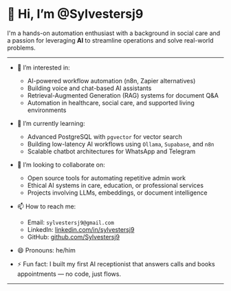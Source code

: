 # 👋 Hi, I’m @Sylvestersj9

I'm a hands-on automation enthusiast with a background in social care and a passion for leveraging **AI** to streamline operations and solve real-world problems.

---

- 👀 I’m interested in:
  - AI-powered workflow automation (n8n, Zapier alternatives)
  - Building voice and chat-based AI assistants
  - Retrieval-Augmented Generation (RAG) systems for document Q&A
  - Automation in healthcare, social care, and supported living environments

- 🌱 I’m currently learning:
  - Advanced PostgreSQL with `pgvector` for vector search
  - Building low-latency AI workflows using `Ollama`, `Supabase`, and `n8n`
  - Scalable chatbot architectures for WhatsApp and Telegram

- 💞️ I’m looking to collaborate on:
  - Open source tools for automating repetitive admin work
  - Ethical AI systems in care, education, or professional services
  - Projects involving LLMs, embeddings, or document intelligence

- 📫 How to reach me:
  - Email: `sylvestersj9@gmail.com`
  - LinkedIn: [linkedin.com/in/sylvestersj9](https://www.linkedin.com/in/sylvestersj9)
  - GitHub: [github.com/Sylvestersj9](https://github.com/Sylvestersj9)

- 😄 Pronouns: he/him  
- ⚡ Fun fact: I built my first AI receptionist that answers calls and books appointments — no code, just flows.

---

<!---
Sylvestersj9/Sylvestersj9 is a ✨ special ✨ repository because its `README.md` (this file) appears on your GitHub profile.
You can click the Preview link to take a look at your changes.
--->

